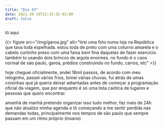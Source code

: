 ```yaml
---
title: "Dia 43"
date: 2021-10-19T23:33:32-03:00
draft: false
---
```


tô aqui

{{< figure src="/img/garoa.jpg" alt="tirei uma foto numa loja na República que tava toda espelhada. estou toda de preto com uma coturno amarela e o cabelo curtinho preso com uma faixa bem fina daquelas de fazer exercicio. também to usando dois brincos de argola enormes. no fundo é o caos normal de são paulo, garoa, prédios construindo no fundo, carros, etc" >}}

hoje cheguei oficialmente, andei 18mil passos, de acordo com meu reloginho, passei vários frios, tomei várias chuvas. fui atrás de umas coisinhas que já queria deixar adiantadas antes de começar a programação oficial da viagem, que por enquanto é só uma lista caótica de lugares e pessoas que quero encontrar. 

amanhã de manhã pretendo organizar isso tudo melhor, faz mais de 24h que não atualizo minha agenda e tô começando a me sentir perdida nas demandas todas, principalmente nos tempos de são paulo que sempre passam em um ritmo próprio (insano)